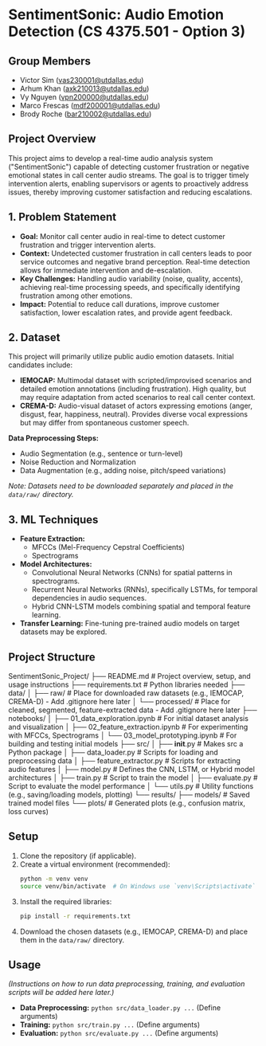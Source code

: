 # SentimentSonic: Audio Emotion Detection (CS 4375.501 - Option 3)

## Group Members

*   Victor Sim (vas230001@utdallas.edu)
*   Arhum Khan (axk210013@utdallas.edu)
*   Vy Nguyen (vpn200000@utdallas.edu)
*   Marco Frescas (mdf200001@utdallas.edu)
*   Brody Roche (bar210002@utdallas.edu)

## Project Overview

This project aims to develop a real-time audio analysis system ("SentimentSonic") capable of detecting customer frustration or negative emotional states in call center audio streams. The goal is to trigger timely intervention alerts, enabling supervisors or agents to proactively address issues, thereby improving customer satisfaction and reducing escalations.

## 1. Problem Statement

*   **Goal:** Monitor call center audio in real-time to detect customer frustration and trigger intervention alerts.
*   **Context:** Undetected customer frustration in call centers leads to poor service outcomes and negative brand perception. Real-time detection allows for immediate intervention and de-escalation.
*   **Key Challenges:** Handling audio variability (noise, quality, accents), achieving real-time processing speeds, and specifically identifying frustration among other emotions.
*   **Impact:** Potential to reduce call durations, improve customer satisfaction, lower escalation rates, and provide agent feedback.

## 2. Dataset

This project will primarily utilize public audio emotion datasets. Initial candidates include:

*   **IEMOCAP:** Multimodal dataset with scripted/improvised scenarios and detailed emotion annotations (including frustration). High quality, but may require adaptation from acted scenarios to real call center context.
*   **CREMA-D:** Audio-visual dataset of actors expressing emotions (anger, disgust, fear, happiness, neutral). Provides diverse vocal expressions but may differ from spontaneous customer speech.

**Data Preprocessing Steps:**
*   Audio Segmentation (e.g., sentence or turn-level)
*   Noise Reduction and Normalization
*   Data Augmentation (e.g., adding noise, pitch/speed variations)

*Note: Datasets need to be downloaded separately and placed in the `data/raw/` directory.*

## 3. ML Techniques

*   **Feature Extraction:**
    *   MFCCs (Mel-Frequency Cepstral Coefficients)
    *   Spectrograms
*   **Model Architectures:**
    *   Convolutional Neural Networks (CNNs) for spatial patterns in spectrograms.
    *   Recurrent Neural Networks (RNNs), specifically LSTMs, for temporal dependencies in audio sequences.
    *   Hybrid CNN-LSTM models combining spatial and temporal feature learning.
*   **Transfer Learning:** Fine-tuning pre-trained audio models on target datasets may be explored.

## Project Structure
SentimentSonic_Project/
├── README.md                 # Project overview, setup, and usage instructions
├── requirements.txt          # Python libraries needed
├── data/
│   ├── raw/                  # Place for downloaded raw datasets (e.g., IEMOCAP, CREMA-D) - Add .gitignore here later
│   └── processed/            # Place for cleaned, segmented, feature-extracted data - Add .gitignore here later
├── notebooks/
│   ├── 01_data_exploration.ipynb  # For initial dataset analysis and visualization
│   ├── 02_feature_extraction.ipynb # For experimenting with MFCCs, Spectrograms
│   └── 03_model_prototyping.ipynb # For building and testing initial models
├── src/
│   ├── __init__.py           # Makes src a Python package
│   ├── data_loader.py        # Scripts for loading and preprocessing data
│   ├── feature_extractor.py  # Scripts for extracting audio features
│   ├── model.py              # Defines the CNN, LSTM, or Hybrid model architectures
│   ├── train.py              # Script to train the model
│   ├── evaluate.py           # Script to evaluate the model performance
│   └── utils.py              # Utility functions (e.g., saving/loading models, plotting)
└── results/
    ├── models/               # Saved trained model files
    └── plots/                # Generated plots (e.g., confusion matrix, loss curves)


## Setup

1.  Clone the repository (if applicable).
2.  Create a virtual environment (recommended):
    ```bash
    python -m venv venv
    source venv/bin/activate  # On Windows use `venv\Scripts\activate`
    ```
3.  Install the required libraries:
    ```bash
    pip install -r requirements.txt
    ```
4.  Download the chosen datasets (e.g., IEMOCAP, CREMA-D) and place them in the `data/raw/` directory.

## Usage

*(Instructions on how to run data preprocessing, training, and evaluation scripts will be added here later.)*

*   **Data Preprocessing:** `python src/data_loader.py ...` (Define arguments)
*   **Training:** `python src/train.py ...` (Define arguments)
*   **Evaluation:** `python src/evaluate.py ...` (Define arguments)

